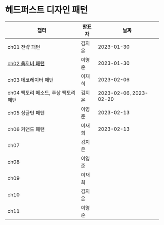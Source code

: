 # 헤드퍼스트 디자인 패턴
| 챕터                                           | 발표자 | 날짜                   |
| ---------------------------------------------- | ------ | ---------------------- |
| ch01 전략 패턴                                 | 김지은 | 2023-01-30             |
| [ch02 옵저버 패턴](Chapter02.옵저버%20패턴.md) | 이영준 | 2023-01-30             |
| ch03 데코레이터 패턴                           | 이재희 | 2023-02-06             |
| ch04 팩토리 메소드, 추상 팩토리 패턴           | 김지은 | 2023-02-06, 2023-02-20 |
| ch05 싱글턴 패턴                               | 이영준 | 2023-02-13             |
| ch06 커맨드 패턴                               | 이재희 | 2023-02-13             |
| ch07                                           | 김지은 |                        |
| ch08                                           | 이영준 |                        |
| ch09                                           | 이재희 |                        |
| ch10                                           | 김지은 |                        |
| ch11                                           | 이영준 |                        |
